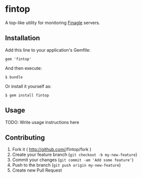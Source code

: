 # fintop

A top-like utility for monitoring [Finagle](http://github.com/twitter/finagle) servers.

## Installation

Add this line to your application's Gemfile:

    gem 'fintop'

And then execute:

    $ bundle

Or install it yourself as:

    $ gem install fintop

## Usage

TODO: Write usage instructions here

## Contributing

1. Fork it ( http://github.com/<my-github-username>/fintop/fork )
2. Create your feature branch (`git checkout -b my-new-feature`)
3. Commit your changes (`git commit -am 'Add some feature'`)
4. Push to the branch (`git push origin my-new-feature`)
5. Create new Pull Request
